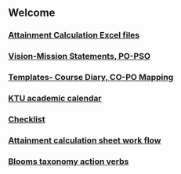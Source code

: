 
## Welcome 

### <a href="excel">Attainment Calculation Excel files</a>

### <a href="vision">Vision-Mission Statements, PO-PSO</a>

### <a href="diary">Templates- Course Diary, CO-PO Mapping</a>

### <a href="calendar">KTU academic calendar</a>

### <a href="checklist">Checklist</a>

### <a href="excel_workflow.">Attainment calculation sheet work flow</a>

### <a href="blooms">Blooms taxonomy action verbs</a>

